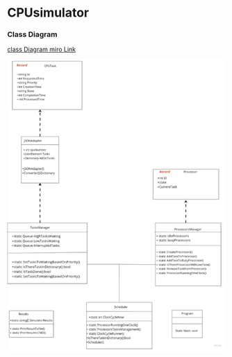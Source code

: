 # CPUsimulator

### Class Diagram

[class Diagram miro Link](https://miro.com/welcomeonboard/dDJ2bUh5a29XaFZZVEUwUDZBemhlOXptY28wdWM1NXF2YXpJV3R6TE9CeEZNNVJqUjBraHdDd2UxRDdCQkQ4cHwzNDU4NzY0NTI2NDY0MDI4OTAxfDI=?share_link_id=199810717147)

![ClassDiagram](Untitled.jpg)
